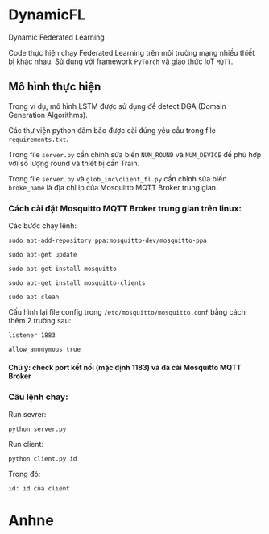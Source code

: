 # DynamicFL
Dynamic Federated Learning

Code thực hiện chạy Federated Learning trên môi trường mạng nhiều thiết bị khác nhau. Sử dụng với framework `PyTorch` và giao thức IoT `MQTT`.

## Mô hình thực hiện

Trong ví dụ, mô hình LSTM được sử dụng để detect DGA (Domain Generation Algorithms).

Các thư viện python đảm bảo được cài đúng yêu cầu trong file `requirements.txt`.

Trong file `server.py` cần chỉnh sửa biến `NUM_ROUND` và `NUM_DEVICE` để phù hợp với số lượng round và thiết bị cần Train.

Trong file `server.py` và `glob_inc\client_fl.py` cần chỉnh sửa biến `broke_name` là địa chỉ ip của Mosquitto MQTT Broker trung gian.

### Cách cài đặt Mosquitto MQTT Broker trung gian trên linux:

Các bước chạy lệnh:
```commandline
sudo apt-add-repository ppa:mosquitto-dev/mosquitto-ppa

sudo apt-get update

sudo apt-get install mosquitto

sudo apt-get install mosquitto-clients

sudo apt clean
```

Cấu hình lại file config trong `/etc/mosquitto/mosquitto.conf` bằng cách thêm 2 trường sau:

```
listener 1883

allow_anonymous true
```
 #### Chú ý: check port kết nối (mặc định 1183) và đã cài Mosquitto MQTT Broker

### Câu lệnh chay:

Run sevrer:
```commandline
python server.py
```

Run client:
```commandline
python client.py id
```

Trong đó:

    id: id của client
# Anhne
